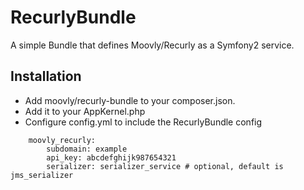 RecurlyBundle
=============

A simple Bundle that defines Moovly/Recurly as a Symfony2 service.

Installation
------------

- Add moovly/recurly-bundle to your composer.json.
- Add it to your AppKernel.php
- Configure config.yml to include the RecurlyBundle config
```
    moovly_recurly:  
        subdomain: example
        api_key: abcdefghijk987654321   
        serializer: serializer_service # optional, default is jms_serializer  
```

